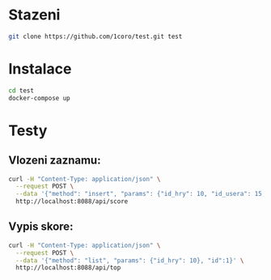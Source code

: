# Stazeni

```bash
git clone https://github.com/1coro/test.git test
```

# Instalace

```bash
cd test
docker-compose up
```

# Testy

## Vlozeni zaznamu:

```bash
curl -H "Content-Type: application/json" \
  --request POST \
  --data '{"method": "insert", "params": {"id_hry": 10, "id_usera": 15, "score": "99"}, "id":1}' \
  http://localhost:8088/api/score
```

## Vypis skore:

```bash
curl -H "Content-Type: application/json" \
  --request POST \
  --data '{"method": "list", "params": {"id_hry": 10}, "id":1}' \
  http://localhost:8088/api/top
```
